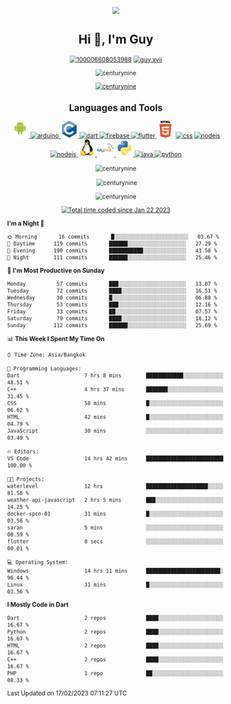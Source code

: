 
<p align="center"> <img src="https://user-images.githubusercontent.com/109062980/213915698-3e79c409-24f8-4471-a5f8-e7a842ad3a0a.gif" width="100" /> </p>

<h1 align="center">Hi 👋, I'm Guy</h1>

<p align="center">
<a href="https://fb.com/100006608053988" target="blank"><img align="center" src="https://raw.githubusercontent.com/rahuldkjain/github-profile-readme-generator/master/src/images/icons/Social/facebook.svg" alt="100006608053988" height="30" width="40" /></a>
<a href="https://instagram.com/guy.xvii" target="blank"><img align="center" src="https://raw.githubusercontent.com/rahuldkjain/github-profile-readme-generator/master/src/images/icons/Social/instagram.svg" alt="guy.xvii" height="30" width="40" /></a>
</p>

<p align="center"> <img src="https://komarev.com/ghpvc/?username=centurynine&label=Profile%20views&color=0e75b6&style=for-the-badge" alt="centurynine" /> </p>

<p align="center"> <a href="https://github.com/ryo-ma/github-profile-trophy"><img src="https://github-profile-trophy.vercel.app/?username=centurynine&theme=" alt="centurynine" /></a> </p>
<p align="center">
</p>


<h2 align="center">Languages and Tools</h3>
<p align="center"> <a href="https://developer.android.com" target="_blank" rel="noreferrer"> <img src="https://raw.githubusercontent.com/devicons/devicon/master/icons/android/android-original-wordmark.svg" alt="android" width="40" height="40"/> </a>
<a href="https://www.arduino.cc/" target="_blank" rel="noreferrer"> <img src="https://cdn.worldvectorlogo.com/logos/arduino-1.svg" alt="arduino" width="40" height="40"/> </a> <a href="https://www.cprogramming.com/" target="_blank" rel="noreferrer"> <img src="https://raw.githubusercontent.com/devicons/devicon/master/icons/c/c-original.svg" alt="c" width="40" height="40"/> </a> <a href="https://dart.dev" target="_blank" rel="noreferrer"> <img src="https://www.vectorlogo.zone/logos/dartlang/dartlang-icon.svg" alt="dart" width="40" height="40"/> </a> <a href="https://firebase.google.com/" target="_blank" rel="noreferrer"> <img src="https://www.vectorlogo.zone/logos/firebase/firebase-icon.svg" alt="firebase" width="40" height="40"/> </a> <a href="https://flutter.dev" target="_blank" rel="noreferrer"> <img src="https://www.vectorlogo.zone/logos/flutterio/flutterio-icon.svg" alt="flutter" width="40" height="40"/> </a> <a href="https://www.w3.org/html/" target="_blank" rel="noreferrer"> <img src="https://raw.githubusercontent.com/devicons/devicon/master/icons/html5/html5-original-wordmark.svg" alt="html5" width="40" height="40"/></a>
<a href="https://www.w3.org/css/" target="_blank" rel="noreferrer"> <img src="https://user-images.githubusercontent.com/109062980/213923491-dbfc7e67-388e-4f8f-a049-5dfde2b4b63c.png" alt="css" height="40"/></a>
<a href="https://nodejs.org/en/docs/" target="_blank" rel="noreferrer"> <img src="https://user-images.githubusercontent.com/109062980/213923780-754a75e1-5454-46d2-ba39-13a74f8b00f5.png" alt="nodejs" height="40"/></a>
<a href="[https://nodejs.org/en/docs/](https://www.w3schools.com/php/)" target="_blank" rel="noreferrer"> <img src="https://user-images.githubusercontent.com/109062980/213923851-7ef9b7ea-08d3-43c1-a327-4f2c9662c07e.png" alt="nodejs" height="40"/></a><a href="https://www.linux.org/" target="_blank" rel="noreferrer"> <img src="https://raw.githubusercontent.com/devicons/devicon/master/icons/linux/linux-original.svg" alt="linux" width="40" height="40"/> </a> <a href="https://www.mysql.com/" target="_blank" rel="noreferrer"> <img src="https://raw.githubusercontent.com/devicons/devicon/master/icons/mysql/mysql-original-wordmark.svg" alt="mysql" width="40" height="40"/> </a> <a href="https://www.python.org" target="_blank" rel="noreferrer"> <img src="https://raw.githubusercontent.com/devicons/devicon/master/icons/python/python-original.svg" alt="python" width="40" height="40"/> </a><a href="https://www.python.org" target="_blank" rel="noreferrer"> <img src="https://www.vectorlogo.zone/logos/java/java-vertical.svg" alt="java" height="40"/> </a><a href="https://www.java.com/en/" target="_blank" rel="noreferrer"> <img src="https://theme.zdassets.com/theme_assets/2155033/bc270c23058d513de5124ffea6bf9199af7a2370.png" alt="python" width="40" height="40"/> </a>
</p>

<p align="center"><img align="center" src="https://github-readme-stats.vercel.app/api/top-langs?username=centurynine&show_icons=true&locale=en&layout=compact&theme=" alt="centurynine" /></p>

<p align="center">&nbsp;<img align="center" src="https://github-readme-stats.vercel.app/api?username=centurynine&show_icons=true&locale=en&theme=" alt="centurynine" /></p>

<p align="center"><img align="center" src="https://github-readme-streak-stats.herokuapp.com/?user=centurynine&theme=" alt="centurynine" /></p>
<p align="center">
<a href="https://wakatime.com/@9ded98d1-6308-4a11-a75a-63f31fdc4e7a"><img src="https://wakatime.com/badge/user/9ded98d1-6308-4a11-a75a-63f31fdc4e7a.svg" alt="Total time coded since Jan 22 2023" /></a>
  
<!--START_SECTION:waka-->
**I'm a Night 🦉** 

```text
🌞 Morning       16 commits       █░░░░░░░░░░░░░░░░░░░░░░░░   03.67 % 
🌆 Daytime      119 commits       ██████░░░░░░░░░░░░░░░░░░░   27.29 % 
🌃 Evening      190 commits       ███████████░░░░░░░░░░░░░░   43.58 % 
🌙 Night        111 commits       ██████░░░░░░░░░░░░░░░░░░░   25.46 % 

```
📅 **I'm Most Productive on Sunday** 

```text
Monday          57 commits       ███░░░░░░░░░░░░░░░░░░░░░░   13.07 % 
Tuesday         72 commits       ████░░░░░░░░░░░░░░░░░░░░░   16.51 % 
Wednesday       30 commits       █░░░░░░░░░░░░░░░░░░░░░░░░   06.88 % 
Thursday        53 commits       ███░░░░░░░░░░░░░░░░░░░░░░   12.16 % 
Friday          33 commits       ██░░░░░░░░░░░░░░░░░░░░░░░   07.57 % 
Saturday        79 commits       ████░░░░░░░░░░░░░░░░░░░░░   18.12 % 
Sunday         112 commits       ██████░░░░░░░░░░░░░░░░░░░   25.69 % 

```


📊 **This Week I Spent My Time On** 

```text
⌚︎ Time Zone: Asia/Bangkok

💬 Programming Languages: 
Dart                     7 hrs 8 mins        ████████████░░░░░░░░░░░░░   48.51 % 
C++                      4 hrs 37 mins       ███████░░░░░░░░░░░░░░░░░░   31.45 % 
CSS                      58 mins             █░░░░░░░░░░░░░░░░░░░░░░░░   06.62 % 
HTML                     42 mins             █░░░░░░░░░░░░░░░░░░░░░░░░   04.79 % 
JavaScript               30 mins             ░░░░░░░░░░░░░░░░░░░░░░░░░   03.49 % 

🔥 Editors: 
VS Code                  14 hrs 42 mins      █████████████████████████   100.00 % 

🐱‍💻 Projects: 
waterlevel               12 hrs              ████████████████████░░░░░   81.58 % 
weather-api-javascript   2 hrs 5 mins        ███░░░░░░░░░░░░░░░░░░░░░░   14.25 % 
docker-spcn-01           31 mins             █░░░░░░░░░░░░░░░░░░░░░░░░   03.56 % 
saran                    5 mins              ░░░░░░░░░░░░░░░░░░░░░░░░░   00.59 % 
flutter                  0 secs              ░░░░░░░░░░░░░░░░░░░░░░░░░   00.01 % 

💻 Operating System: 
Windows                  14 hrs 11 mins      ████████████████████████░   96.44 % 
Linux                    31 mins             █░░░░░░░░░░░░░░░░░░░░░░░░   03.56 % 

```

**I Mostly Code in Dart** 

```text
Dart                     2 repos             ████░░░░░░░░░░░░░░░░░░░░░   16.67 % 
Python                   2 repos             ████░░░░░░░░░░░░░░░░░░░░░   16.67 % 
HTML                     2 repos             ████░░░░░░░░░░░░░░░░░░░░░   16.67 % 
C++                      2 repos             ████░░░░░░░░░░░░░░░░░░░░░   16.67 % 
PHP                      1 repo              ██░░░░░░░░░░░░░░░░░░░░░░░   08.33 % 

```



 Last Updated on 17/02/2023 07:11:27 UTC
<!--END_SECTION:waka-->
  
</p>

